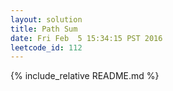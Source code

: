 ```yaml
---
layout: solution
title: Path Sum
date: Fri Feb  5 15:34:15 PST 2016
leetcode_id: 112
---
```

{% include_relative README.md %}
